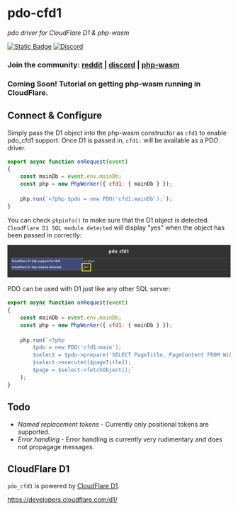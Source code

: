 # pdo-cfd1

*pdo driver for CloudFlare D1 & php-wasm*

[![Static Badge](https://img.shields.io/badge/reddit-always%20online-336699?style=for-the-badge&logo=reddit)](https://www.reddit.com/r/phpwasm/) [![Discord](https://img.shields.io/discord/1199824765666463835?style=for-the-badge&logo=discord&link=https%3A%2F%2Fdiscord.gg%2Fj8VZzju7gJ)](https://discord.gg/j8VZzju7gJ)

### Join the community: [reddit](https://www.reddit.com/r/phpwasm/) | [discord](https://discord.gg/j8VZzju7gJ) | [php-wasm](https://github.com/seanmorris/php-wasm)

### Coming Soon! Tutorial on getting php-wasm running in CloudFlare.

## Connect & Configure

Simply pass the D1 object into the php-wasm constructor as `cfd1` to enable pdo_cfd1 support. Once D1 is passed in, `cfd1:` will be available as a PDO driver.

```javascript
export async function onRequest(event)
{
    const mainDb = event.env.mainDb;
    const php = new PhpWorker({ cfd1: { mainDb } });
    
    php.run(`<?php $pdo = new PDO('cfd1:mainDb');`);
}
```

You can check `phpinfo()` to make sure that the D1 object is detected. `CloudFlare D1 SQL module detected` will display "yes" when the object has been passed in correctly:

![](https://raw.githubusercontent.com/seanmorris/pdo-cfd1/refs/heads/master/phpinfo.png)

PDO can be used with D1 just like any other SQL server:

```javascript
export async function onRequest(event)
{
    const mainDb = event.env.mainDb;
    const php = new PhpWorker({ cfd1: { mainDb } });
    
    php.run(`<?php
        $pdo = new PDO('cfd1:main');
        $select = $pdo->prepare('SELECT PageTitle, PageContent FROM WikiPages WHERE PageTitle = ?');
        $select->execute([$pageTitle]);
        $page = $select->fetchObject();`
    );
}
```

## Todo

* *Named replacement tokens* - Currently only positional tokens are supported.
* *Error handling* - Error handling is currently very rudimentary and does not propagage messages.

## CloudFlare D1

`pdo_cfd1` is powered by [CloudFlare D1](https://developers.cloudflare.com/d1/).

https://developers.cloudflare.com/d1/
